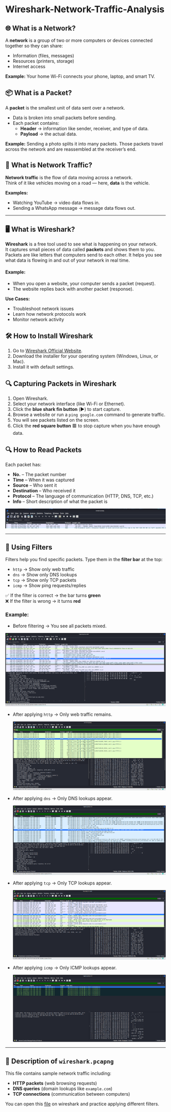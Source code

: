 # Wireshark-Network-Traffic-Analysis

## 🌐 What is a Network?
A **network** is a group of two or more computers or devices connected together so they can share:
- Information (files, messages)
- Resources (printers, storage)
- Internet access  

**Example:** Your home Wi-Fi connects your phone, laptop, and smart TV.  


## 📦 What is a Packet?
A **packet** is the smallest unit of data sent over a network.  
- Data is broken into small packets before sending.  
- Each packet contains:
  - **Header** → information like sender, receiver, and type of data.  
  - **Payload** → the actual data.  

**Example:** Sending a photo splits it into many packets. Those packets travel across the network and are reassembled at the receiver’s end.  



## 🚦 What is Network Traffic?
**Network traffic** is the flow of data moving across a network.  
Think of it like vehicles moving on a road — here, **data** is the vehicle.  

**Examples:**
- Watching YouTube → video data flows in.  
- Sending a WhatsApp message → message data flows out.  

---

## 🖥️ What is Wireshark?
**Wireshark** is a free tool used to see what is happening on your network.  
It captures small pieces of data called **packets** and shows them to you.  
Packets are like letters that computers send to each other.
It helps you see what data is flowing in and out of your network in real time.

#### Example:
- When you open a website, your computer sends a packet (request).
- The website replies back with another packet (response).

**Use Cases:**
- Troubleshoot network issues  
- Learn how network protocols work  
- Monitor network activity 


## 🛠 How to Install Wireshark
1. Go to [Wireshark Official Website](https://www.wireshark.org/download.html).
2. Download the installer for your operating system (Windows, Linux, or Mac).
3. Install it with default settings.


## 🔍 Capturing Packets in Wireshark
1. Open Wireshark.  
2. Select your network interface (like Wi-Fi or Ethernet).  
3. Click the **blue shark fin button** (▶️) to start capture.
4. Browse a website or run a `ping google.com` command to generate traffic.
5. You will see packets listed on the screen.
6. Click the **red square button** 🟥 to stop capture when you have enough data. 


## 🔍 How to Read Packets
Each packet has:
- **No.** – The packet number
- **Time** – When it was captured
- **Source** – Who sent it
- **Destination** – Who received it
- **Protocol** – The language of communication (HTTP, DNS, TCP, etc.)
- **Info** – Short description of what the packet is

![](images/explain.png)

---
## 🎯 Using Filters
Filters help you find specific packets. Type them in the **filter bar** at the top:

- `http` → Show only web traffic  
- `dns` → Show only DNS lookups  
- `tcp` → Show only TCP packets  
- `icmp` → Show ping requests/replies  

✅ If the filter is correct → the bar turns **green**  
❌ If the filter is wrong → it turns **red**

### Example:
- Before filtering → You see all packets mixed.

![](images/no_filter.png)
  
- After applying `http` → Only web traffic remains.  

  ![HTTP Filter](images/http.png)  

- After applying `dns` → Only DNS lookups appear.  

  ![DNS Filter](images/dns.png)
   
- After applying `tcp` → Only TCP lookups appear.  

  ![TCP Filter](images/tcp.png) 

- After applying `icmp` → Only ICMP lookups appear.  

  ![ICMP Filter](images/icmp.png) 

---

## 📜 Description of `wireshark.pcapng`
This file contains sample network traffic including:
- **HTTP packets** (web browsing requests)
- **DNS queries** (domain lookups like `example.com`)
- **TCP connections** (communication between computers)
  
You can open this [file](wireshark.pcapng) on wireshark and practice applying different filters.



